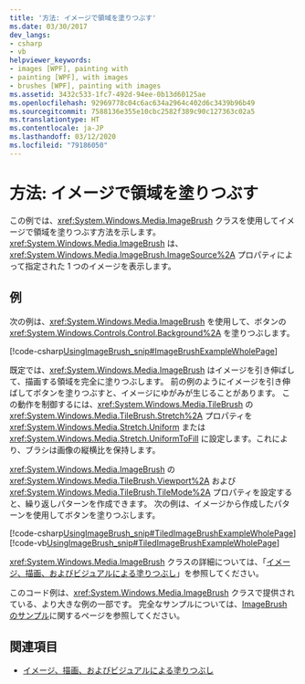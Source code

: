 ```yaml
---
title: '方法: イメージで領域を塗りつぶす'
ms.date: 03/30/2017
dev_langs:
- csharp
- vb
helpviewer_keywords:
- images [WPF], painting with
- painting [WPF], with images
- brushes [WPF], painting with images
ms.assetid: 3432c533-1fc7-492d-94ee-0b13d60125ae
ms.openlocfilehash: 92969778c04c6ac634a2964c402d6c3439b96b49
ms.sourcegitcommit: 7588136e355e10cbc2582f389c90c127363c02a5
ms.translationtype: HT
ms.contentlocale: ja-JP
ms.lasthandoff: 03/12/2020
ms.locfileid: "79186050"
---
```

# <a name="how-to-paint-an-area-with-an-image"></a>方法: イメージで領域を塗りつぶす
この例では、<xref:System.Windows.Media.ImageBrush> クラスを使用してイメージで領域を塗りつぶす方法を示します。 <xref:System.Windows.Media.ImageBrush> は、<xref:System.Windows.Media.ImageBrush.ImageSource%2A> プロパティによって指定された 1 つのイメージを表示します。  
  
## <a name="example"></a>例  
 次の例は、<xref:System.Windows.Media.ImageBrush> を使用して、ボタンの <xref:System.Windows.Controls.Control.Background%2A> を塗りつぶします。  
  
 [!code-csharp[UsingImageBrush_snip#ImageBrushExampleWholePage](~/samples/snippets/csharp/VS_Snippets_Wpf/UsingImageBrush_snip/CSharp/PaintingWithImagesExample.cs#imagebrushexamplewholepage)]  
  
 既定では、<xref:System.Windows.Media.ImageBrush> はイメージを引き伸ばして、描画する領域を完全に塗りつぶします。 前の例のようにイメージを引き伸ばしてボタンを塗りつぶすと、イメージにゆがみが生じることがあります。 この動作を制御するには、<xref:System.Windows.Media.TileBrush> の <xref:System.Windows.Media.TileBrush.Stretch%2A> プロパティを <xref:System.Windows.Media.Stretch.Uniform> または <xref:System.Windows.Media.Stretch.UniformToFill> に設定します。これにより、ブラシは画像の縦横比を保持します。  
  
 <xref:System.Windows.Media.ImageBrush> の <xref:System.Windows.Media.TileBrush.Viewport%2A> および <xref:System.Windows.Media.TileBrush.TileMode%2A> プロパティを設定すると、繰り返しパターンを作成できます。 次の例は、イメージから作成したパターンを使用してボタンを塗りつぶします。  
  
 [!code-csharp[UsingImageBrush_snip#TiledImageBrushExampleWholePage](~/samples/snippets/csharp/VS_Snippets_Wpf/UsingImageBrush_snip/CSharp/TiledImageBrushExample.cs#tiledimagebrushexamplewholepage)]
 [!code-vb[UsingImageBrush_snip#TiledImageBrushExampleWholePage](~/samples/snippets/visualbasic/VS_Snippets_Wpf/UsingImageBrush_snip/VisualBasic/TiledImageBrushExample.vb#tiledimagebrushexamplewholepage)]  
  
 <xref:System.Windows.Media.ImageBrush> クラスの詳細については、「[イメージ、描画、およびビジュアルによる塗りつぶし](painting-with-images-drawings-and-visuals.md)」を参照してください。  
  
 このコード例は、<xref:System.Windows.Media.ImageBrush> クラスで提供されている、より大きな例の一部です。 完全なサンプルについては、[ImageBrush のサンプル](https://github.com/Microsoft/WPF-Samples/tree/master/Graphics/ImageBrush)に関するページを参照してください。  
  
## <a name="see-also"></a>関連項目

- [イメージ、描画、およびビジュアルによる塗りつぶし](painting-with-images-drawings-and-visuals.md)

